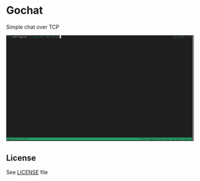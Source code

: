 # Gochat

Simple chat over TCP

![Example](docs/example.gif)

## License

See [LICENSE](LICENSE) file